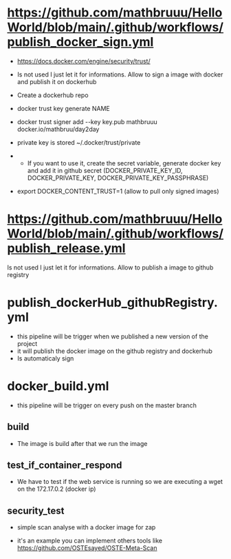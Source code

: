 # https://github.com/mathbruuu/HelloWorld/blob/main/.github/workflows/publish_docker_sign.yml

- https://docs.docker.com/engine/security/trust/
- Is not used I just let it for informations. Allow to sign a image with docker and publish it on dockerhub 

- Create a dockerhub repo
- docker trust key generate NAME
- docker trust signer add --key key.pub mathbruuu docker.io/mathbruu/day2day
- private key is stored ~/.docker/trust/private
- - If you want to use it, create the secret variable, generate docker key and add it in github secret (DOCKER_PRIVATE_KEY_ID, DOCKER_PRIVATE_KEY, DOCKER_PRIVATE_KEY_PASSPHRASE)
   
- export DOCKER_CONTENT_TRUST=1 (allow to pull only signed images)
  
# https://github.com/mathbruuu/HelloWorld/blob/main/.github/workflows/publish_release.yml
Is not used I just let it for informations. Allow to publish a image to github registry

# publish_dockerHub_githubRegistry.yml
- this pipeline will be trigger when we published a new version of the project
- it will publish the docker image on the github registry and dockerhub
- Is automaticaly sign
  
# docker_build.yml
- this pipeline will be trigger on every push on the master branch

## build
- The image is build after that we run the image

## test_if_container_respond
- We have to test if the web service is running so we are executing a wget on the 172.17.0.2 (docker ip)

## security_test
- simple scan analyse with a docker image for zap 

- it's an example you can implement others tools like https://github.com/OSTEsayed/OSTE-Meta-Scan
